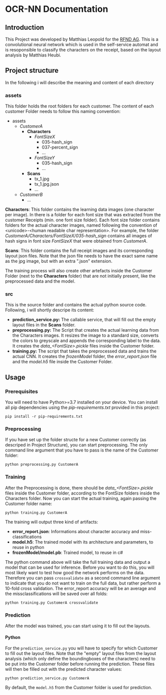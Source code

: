 # OCR-NN Documentation
## Introduction
This Project was developed by Matthias Leopold for the [RFND AG](http://rfnd.com/).
This is a convolutional neural network which is used in the self-service automat and is resoponsible to classify the characters on the receipt, based on the layout analysis by Matthias Heubi.

## Project structure
In the following i will describe the meaning and content of each directory
### assets
This folder holds the root folders for each customer. The content of each customer Folder needs to follow this naming convention:
* assets
	* *CustomerA*
		* **Characters**
			* *FontSizeX*
				* 035-hash_sign
				* 037-percent_sign
				* ...
			* *FontSizeY*
				* 035-hash_sign
				* ...
		* **Scans**
			* tx_1.jpg
			* tx_1.jpg.json
			* ...
	* *CustomerB*
		* ... 

**Characters**: This folder contains the learning data images (one character per image). In there is a folder for each font size that was extracted from the customer Receipts (min. one font size folder). Each font size folder contains folders for the actual character images, named following the convention of \<unicode\>-\<human readable char representation\>. For example, the folder *CustomerA/Characters/FontSizeX/035-hash_sign* contains all images of hash signs in font size *FontSizeX* that were obtained from *CustomerA*.

**Scans**: This folder contains the full receipt images and its corresponding layout json files. Note that the json file needs to have the exact same name as the jpg image, but with an extra ".json" extension.

The training process will also create other artefacts inside the Customer Folder (next to the **Characters** folder) that are not initially present, like the preprocessed data and the model.

### src
This is the source folder and contains the actual python source code. Following, i will shortly descripe its content:
* **prediction_service.py:** The callable service, that will fill out the empty layout files in the **Scans** folder.
* **preprocessing.py:** The Script that creates the actual learning data from the Characters images. It resizes the image to a standard size, converts the colors to greyscale and appends the corresponding label to the data. It creates the *data_\<FontSize\>.pickle* files inside the Customer folder.
* **training.py:** The script that takes the preprocessed data and trains the actual CNN. It creates the *frozenModel* folder, the *error_report.json* file and the *model.h5* file inside the Customer Folder.

## Usage
### Prerequisites
You will need to have Python>=3.7 installed on your device. You can install all pip dependencies using the *pip-requirements.txt* provided in this project:

	pip install -r pip-requirements.txt

### Preprocessing
If you have set up the folder structe for a new Customer correctly (as descriped in Project Structure), you can start preprocessing. The only command line argument that you have to pass is the name of the Customer folder:

	python preprocessing.py CustomerA
    
### Training
After the Preprocessing is done, there should be *data_\<FontSize\>.pickle* files inside the Customer folder, according to the FontSize folders inside the Characters folder. Now you can start the actual training, again passing the Customer folder name:

	python training.py CustomerA
    
The training will output three kind of artifacts:
* **error_report.json**: Informations about character accuracy and miss-classifications
* **model.h5**: The trained model with its architecture and parameters, to reuse in python
* **frozenModel/model.pb**: Trained model, to reuse in c#

The python command above will take the full training data and output a model that can be used for inference. Before you want to do this, you will most likely want to test how good the network performs on the data. Therefore you can pass `crossvalidate` as a second command line argument to indicate that you do not want to train on the full data, but rather perform a 10-fold cross validation. The error_report accuracy will be an average and the missclassifications will be saved over all folds:

	python training.py CustomerA crossvalidate 
    
### Prediction
After the model was trained, you can start using it to fill out the layouts.
#### Python
For the `prediction_service.py` you will have to specify for which Customer to fill out the layout files. Note that the "empty" layout files from the layout analysis (which only define the boundingboxes of the characters) need to be put into the Customer folder before running the prediction. These files will then be filled out with the predicted character values:

	python prediction_service.py CustomerA

By default, the `model.h5` from the Customer folder is used for prediction.